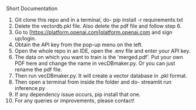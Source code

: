 <heading>Short Documentation<heading>

1. Git clone this repo and in a terminal, do- pip install -r requirements.txt
2. Delete the vectordb.pkl file. Also delete the pdf file and follow step 6.
3. Go to [https://platform.openai.com]platform.openai.com and sign up/login.
4. Obtain the API key from the pop-up menu on the left.
5. Open the whole repo in an IDE, open the .env file and enter your API key. 
6. The data on which you want to train is the 'merged.pdf'. Put your own PDF here and change the name in vecDBmaker.py. Or you can just rename the pdf file.
7. Then run vecDBmaker.py. It will create a vector database in .pkl format.
8. Then open a terminal from inside the folder and do- streamlit run inference.py
9. If any dependency issue occurs, pip install that one.
10. For any queries or improvements, please contact!
